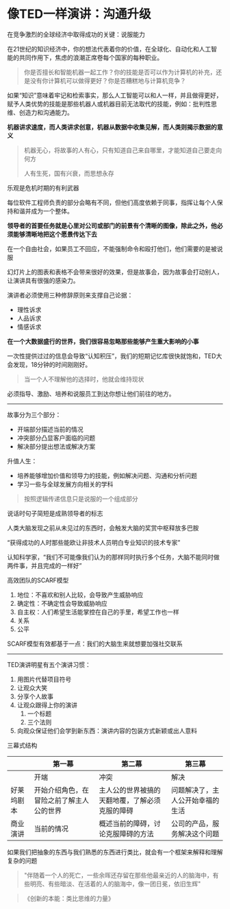 # 像TED一样演讲：沟通升级

在竞争激烈的全球经济中取得成功的关键：说服能力

在21世纪的知识经济中，你的想法代表着你的价值，在全球化、自动化和人工智能的共同作用下，焦虑的浪潮正席卷每个国家的每种职业。

> 你是否擅长和智能机器一起工作？你的技能是否可以作为计算机的补充，还是没有你计算机可以做得更好？你是否糟糕地与计算机竞争？

如果“知识”意味着牢记和检索事实，那么人工智能可以和人一样，并且做得更好，赋予人类优势的技能是那些机器人或机器目前无法取代的技能，例如：批判性思维、创造力和沟通能力。

**机器讲求速度，而人类讲求创意，机器从数据中收集见解，而人类则揭示数据的意义**

> 机器无心，将故事的人有心，只有知道自己来自哪里，才能知道自己要走向何方
>
> 人有生死，国有兴衰，而思想永存

乐观是危机时期的有利武器

每位软件工程师负责的部分会略有不同，但他们高度依赖于同事，指挥让每个人保持和谐并成为一个整体。

**领导者的首要任务就是心里对公司或部门的前景有个清晰的图像，除此之外，他必须能够清晰地把这个愿景传达下去**

在一个自由社会，如果员工不回应，不能强制命令和殴打他们，他们需要的是被说服

幻灯片上的图表和表格不会带来很好的效果，但是故事会，因为故事会打动别人，让演讲具有很强的感染力。



演讲者必须使用三种修辞原则来支撑自己论据：

- 理性诉求
- 人品诉求
- 情感诉求

**在一个大数据盛行的世界，我们很容易忽略那些能够产生重大影响的小事**

一次性提供过过的信息会导致“认知积压”，我们的短期记忆库很快就饱和，TED大会发现，18分钟的时间刚刚好。

> 当一个人不理解他的选择时，他就会维持现状

必须指导、激励、培养和说服员工到达你想让他们前往的地方。

-------

故事分为三个部分：

- 开端部分描述当前的情况
- 冲突部分凸显客户面临的问题
- 解决部分提出想法或解决方案



升值人生：

- 培养能够增加价值和领导力的技能，例如解决问题、沟通和分析问题
- 学习一些与全球发展方向相关的学科

> 按照逻辑传递信息只是说服的一个组成部分

说话时句子简短是成熟领导者的标志

人类大脑发现之前从未见过的东西时，会触发大脑的奖赏中枢释放多巴胺

“获得成功的人时那些能欧让非技术人员明白专业知识的技术专家”

认知科学家，“我们不可能像我们认为的那样同时执行多个任务，大脑不能同时做两件事，并且完成的一样好”



高效团队的SCARF模型

1. 地位：不喜欢和别人比较，会导致产生威胁响应
2. 确定性：不确定性会导致威胁响应
3. 自主权：人们希望生活能掌控在自己的手里，希望工作也一样
4. 关系
5. 公平

SCARF模型有效都基于一点：我们的大脑生来就想要加强社交联系



---------

TED演讲明星有五个演讲习惯：

1. 用图片代替项目符号
2. 让观众大笑
3. 分享个人故事
4. 让观众跟得上你的演讲
   1. 一个标题
   2. 三个法则
5. 向观众保证他们会学到新东西：演讲内容的包装方式新颖或出人意料



三幕式结构

|            | 第一幕                                   | 第二幕                                         | 第三幕                           |
| ---------- | ---------------------------------------- | ---------------------------------------------- | -------------------------------- |
|            | 开端                                     | 冲突                                           | 解决                             |
| 好莱坞剧本 | 开始介绍角色，在冒险之前了解主人公的世界 | 主人公的世界被搞的天翻地覆，了解必须克服的障碍 | 问题解决了，主人公开始幸福的生活 |
| 商业演讲   | 当前的情况                               | 概述当前的障碍，讨论克服障碍的方法             | 公司的产品，服务解决这个问题     |



如果我们把抽象的东西与我们熟悉的东西进行类比，就会有一个框架来解释和理解复杂的问题



> "伴随着一个人的死亡，一些余晖还存留在那些他最亲近的人的脑海中，有些明亮、有些暗淡、在活着的人的脑海中，像一团日冕，依旧生辉"

> 《创新的本能：类比思维的力量》